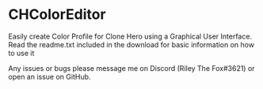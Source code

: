 # CHColorEditor
Easily create Color Profile for Clone Hero using a Graphical User Interface.  
Read the readme.txt included in the download for basic information on how to use it

Any issues or bugs please message me on Discord (Riley The Fox#3621) or open an issue on GitHub.

